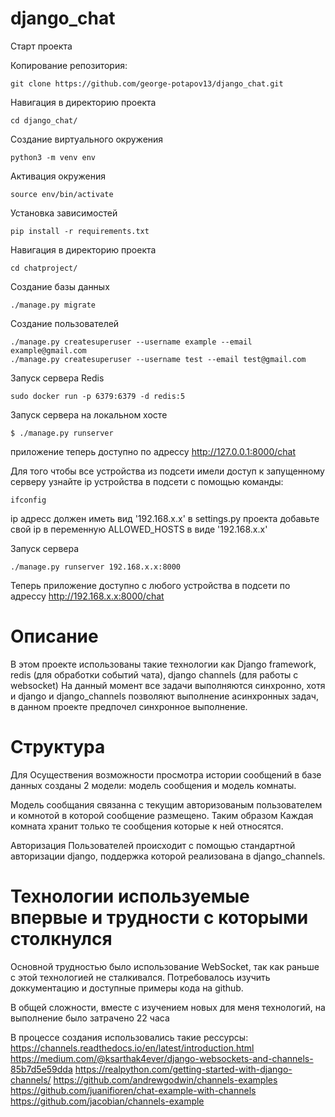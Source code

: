 # django_chat

Старт проекта

Копирование репозитория:

    git clone https://github.com/george-potapov13/django_chat.git

Навигация в директорию проекта

    cd django_chat/
    
Создание виртуального окружения

    python3 -m venv env
    
Активация окружения
    
    source env/bin/activate
    
Установка зависимостей
    
    pip install -r requirements.txt
    
Навигация в директорию проекта
    
    cd chatproject/
    
Создание базы данных
    
    ./manage.py migrate
    
Создание пользователей
    
    ./manage.py createsuperuser --username example --email example@gmail.com
    ./manage.py createsuperuser --username test --email test@gmail.com
    
Запуск сервера Redis
    
    sudo docker run -p 6379:6379 -d redis:5

Запуск сервера на локальном хосте

    $ ./manage.py runserver

приложение теперь доступно по адрессу http://127.0.0.1:8000/chat

Для того чтобы все устройства из подсети имели доступ к запущенному серверу
узнайте ip устройства в подсети с помощью команды:

    ifconfig
    
ip адресс должен иметь вид '192.168.x.x'
в settings.py проекта добавьте свой ip в переменную ALLOWED_HOSTS в виде '192.168.x.x'

Запуск сервера 

    ./manage.py runserver 192.168.x.x:8000
    
Теперь приложение доступно с любого устройства в подсети по адрессу http://192.168.x.x:8000/chat

# Описание

В этом проекте использованы такие технологии как Django framework, redis (для обработки событий чата), django channels (для работы с websocket)
На данный момент все задачи выполняются синхронно, хотя и django и django_channels позволяют выполнение асинхронных задач, в данном проекте предпочел синхронное выполнение.

# Структура

Для Осуществения возможности просмотра истории сообщений в базе данных созданы 2 модели: модель сообщения и модель комнаты.

Модель сообщания связанна с текущим авторизованым пользователем и комнотой в которой сообщение размещено.
Таким образом Каждая комната хранит только те сообщения которые к ней относятся.

Авторизация Пользователей происходит с помощью стандартной авторизации django, поддержка которой реализована в django_channels.

# Технологии используемые впервые и трудности с которыми столкнулся

Основной трудностью было использование WebSocket, так как раньше с этой технологией не сталкивался.
Потребовалось изучить доккументацию и доступные примеры кода на github.

В общей сложности, вместе с изучением новых для меня технологий, на выполнение было затрачено 22 часа

В процессе создания использовались такие рессурсы:
    https://channels.readthedocs.io/en/latest/introduction.html
    https://medium.com/@ksarthak4ever/django-websockets-and-channels-85b7d5e59dda
    https://realpython.com/getting-started-with-django-channels/
    https://github.com/andrewgodwin/channels-examples
    https://github.com/juanifioren/chat-example-with-channels
    https://github.com/jacobian/channels-example
